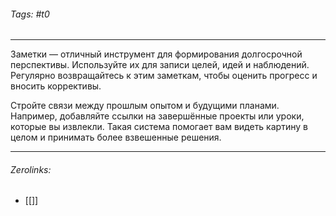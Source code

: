 ###### Tags:  #t0
___
Заметки — отличный инструмент для формирования долгосрочной перспективы. Используйте их для записи целей, идей и наблюдений. Регулярно возвращайтесь к этим заметкам, чтобы оценить прогресс и вносить коррективы.

Стройте связи между прошлым опытом и будущими планами. Например, добавляйте ссылки на завершённые проекты или уроки, которые вы извлекли. Такая система помогает вам видеть картину в целом и принимать более взвешенные решения.
___
###### Zerolinks: 
- [[]]